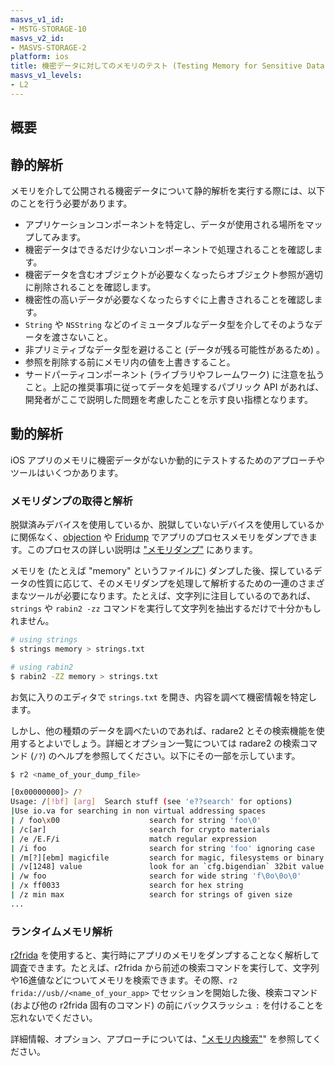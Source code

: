 ```yaml
---
masvs_v1_id:
- MSTG-STORAGE-10
masvs_v2_id:
- MASVS-STORAGE-2
platform: ios
title: 機密データに対してのメモリのテスト (Testing Memory for Sensitive Data)
masvs_v1_levels:
- L2
---
```


## 概要

## 静的解析

メモリを介して公開される機密データについて静的解析を実行する際には、以下のことを行う必要があります。

- アプリケーションコンポーネントを特定し、データが使用される場所をマップしてみます。
- 機密データはできるだけ少ないコンポーネントで処理されることを確認します。
- 機密データを含むオブジェクトが必要なくなったらオブジェクト参照が適切に削除されることを確認します。
- 機密性の高いデータが必要なくなったらすぐに上書きされることを確認します。
- `String` や `NSString` などのイミュータブルなデータ型を介してそのようなデータを渡さないこと。
- 非プリミティブなデータ型を避けること (データが残る可能性があるため) 。
- 参照を削除する前にメモリ内の値を上書きすること。
- サードパーティコンポーネント (ライブラリやフレームワーク) に注意を払うこと。上記の推奨事項に従ってデータを処理するパブリック API があれば、開発者がここで説明した問題を考慮したことを示す良い指標となります。

## 動的解析

iOS アプリのメモリに機密データがないか動的にテストするためのアプローチやツールはいくつかあります。

### メモリダンプの取得と解析

脱獄済みデバイスを使用しているか、脱獄していないデバイスを使用しているかに関係なく、[objection](https://github.com/sensepost/objection "Objection") や [Fridump](https://github.com/Nightbringer21/fridump "Fridump") でアプリのプロセスメモリをダンプできます。このプロセスの詳しい説明は ["メモリダンプ"](../../../techniques/android/MASTG-TECH-0044.md#memory-dump "Memory Dump") にあります。

メモリを (たとえば "memory" というファイルに) ダンプした後、探しているデータの性質に応じて、そのメモリダンプを処理して解析するための一連のさまざまなツールが必要になります。たとえば、文字列に注目しているのであれば、`strings` や `rabin2 -zz` コマンドを実行して文字列を抽出するだけで十分かもしれません。

```bash
# using strings
$ strings memory > strings.txt

# using rabin2
$ rabin2 -ZZ memory > strings.txt
```

お気に入りのエディタで `strings.txt` を開き、内容を調べて機密情報を特定します。

しかし、他の種類のデータを調べたいのであれば、radare2 とその検索機能を使用するとよいでしょう。詳細とオプション一覧については radare2 の検索コマンド (`/?`) のヘルプを参照してください。以下にその一部を示しています。

```bash
$ r2 <name_of_your_dump_file>

[0x00000000]> /?
Usage: /[!bf] [arg]  Search stuff (see 'e??search' for options)
|Use io.va for searching in non virtual addressing spaces
| / foo\x00                    search for string 'foo\0'
| /c[ar]                       search for crypto materials
| /e /E.F/i                    match regular expression
| /i foo                       search for string 'foo' ignoring case
| /m[?][ebm] magicfile         search for magic, filesystems or binary headers
| /v[1248] value               look for an `cfg.bigendian` 32bit value
| /w foo                       search for wide string 'f\0o\0o\0'
| /x ff0033                    search for hex string
| /z min max                   search for strings of given size
...
```

### ランタイムメモリ解析

[r2frida](../../../Document/0x08a-Testing-Tools.md#r2frida) を使用すると、実行時にアプリのメモリをダンプすることなく解析して調査できます。たとえば、r2frida から前述の検索コマンドを実行して、文字列や16進値などについてメモリを検索できます。その際、`r2 frida://usb//<name_of_your_app>` でセッションを開始した後、検索コマンド (および他の r2frida 固有のコマンド) の前にバックスラッシュ `:` を付けることを忘れないでください。

詳細情報、オプション、アプローチについては、["メモリ内検索"](../../../techniques/ios/MASTG-TECH-0096.md#in-memory-search "In-Memory Search")" を参照してください。
